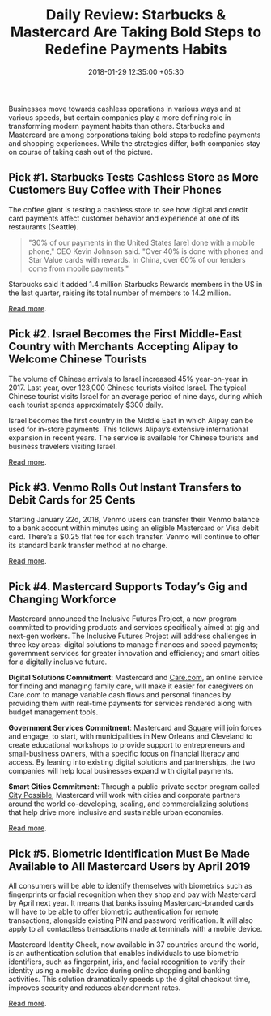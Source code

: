 ﻿---
title: 'Daily Review: Starbucks & Mastercard Are Taking Bold Steps to Redefine Payments
  Habits'
date: 2018-01-29 12:35:00 +05:30
tags:
- cashless payments
- mobile payments
- biometrics
- authentication
- payments
Image: "/uploads/cashless.jpg"
Description: Businesses move towards cashless operations in various ways and at various
  speeds, but certain companies play a more defining role in transforming modern payment
  habits than others.
Person: Elena Mesropyan
category:
- Payments
- Authentication & Security
Companies:
- Starbucks
- Mastercard
- Alipay
- Venmo
Markets:
- United States
- North America
- Israel
- Middle East
Is Featured: true
---

Businesses move towards cashless operations in various ways and at various speeds, but certain companies play a more defining role in transforming modern payment habits than others. Starbucks and Mastercard are among corporations taking bold steps to redefine payments and shopping experiences. While the strategies differ, both companies stay on course of taking cash out of the picture.

## Pick #1. Starbucks Tests Cashless Store as More Customers Buy Coffee with Their Phones

The coffee giant is testing a cashless store to see how digital and credit card payments affect customer behavior and experience at one of its restaurants (Seattle).

> "30% of our payments in the United States \[are\] done with a mobile phone," CEO Kevin Johnson said. "Over 40% is done with phones and Star Value cards with rewards. In China, over 60% of our tenders come from mobile payments."

Starbucks said it added 1.4 million Starbucks Rewards members in the US in the last quarter, raising its total number of members to 14.2 million.

[Read more](https://www.cnbc.com/2018/01/26/starbucks-tests-cashless-store-as-more-customers-buy-coffee-with-their-phones.html).

## Pick #2. Israel Becomes the First Middle-East Country with Merchants Accepting Alipay to Welcome Chinese Tourists

The volume of Chinese arrivals to Israel increased 45% year-on-year in 2017. Last year, over 123,000 Chinese tourists visited Israel. The typical Chinese tourist visits Israel for an average period of nine days, during which each tourist spends approximately $300 daily.

Israel becomes the first country in the Middle East in which Alipay can be used for in-store payments. This follows Alipay’s extensive international expansion in recent years. The service is available for Chinese tourists and business travelers visiting Israel.

[Read more](https://www.businesswire.com/news/home/20180124005659/en/Israel-Middle-East-Country-Merchants-Accepting-Alipay-Chinese).

## Pick #3. Venmo Rolls Out Instant Transfers to Debit Cards for 25 Cents

Starting January 22d, 2018, Venmo users can transfer their Venmo balance to a bank account within minutes using an eligible Mastercard or Visa debit card. There’s a $0.25 flat fee for each transfer. Venmo will continue to offer its standard bank transfer method at no charge.

[Read more](http://blog.venmo.com/2018/1/instant-bank-transfers).

## Pick #4. Mastercard Supports Today’s Gig and Changing Workforce

Mastercard announced the Inclusive Futures Project, a new program committed to providing products and services specifically aimed at gig and next-gen workers. The Inclusive Futures Project will address challenges in three key areas: digital solutions to manage finances and speed payments; government services for greater innovation and efficiency; and smart cities for a digitally inclusive future.

**Digital Solutions Commitment**: Mastercard and [Care.com](https://www.care.com/), an online service for finding and managing family care, will make it easier for caregivers on Care.com to manage variable cash flows and personal finances by providing them with real-time payments for services rendered along with budget management tools.

**Government Services Commitment**: Mastercard and [Square](https://urldefense.proofpoint.com/v2/url?u=https-3A__squareup.com_&d=DwMFaQ&c=uc5ZRXl8dGLM1RMQwf7xTCjRqXF0jmCF6SP0bDlmMmY&r=YRchhZ1VoK1iNKmTObTFs8glVZZdEaAaBZ-YeF33AZE&m=Y2lxH6N0n2s9b1EE08apLynVgR59q_TdbHYbVQh5r-U&s=Clrnb-AyxhbQarKzHLU3GVAhjPPCrSc0nnRXYHlXi0o&e=) will join forces and engage, to start, with municipalities in New Orleans and Cleveland to create educational workshops to provide support to entrepreneurs and small-business owners, with a specific focus on financial literacy and access. By leaning into existing digital solutions and partnerships, the two companies will help local businesses expand with digital payments.

**Smart Cities Commitment**: Through a public-private sector program called [City Possible](http://citypossible.com/), Mastercard will work with cities and corporate partners around the world co-developing, scaling, and commercializing solutions that help drive more inclusive and sustainable urban economies.

[Read more](https://newsroom.mastercard.com/press-releases/mastercard-supports-todays-gig-and-changing-workforce/).

## Pick #5. Biometric Identification Must Be Made Available to All Mastercard Users by April 2019

All consumers will be able to identify themselves with biometrics such as fingerprints or facial recognition when they shop and pay with Mastercard by April next year. It means that banks issuing Mastercard-branded cards will have to be able to offer biometric authentication for remote transactions, alongside existing PIN and password verification. It will also apply to all contactless transactions made at terminals with a mobile device.

Mastercard Identity Check, now available in 37 countries around the world, is an authentication solution that enables individuals to use biometric identifiers, such as fingerprint, iris, and facial recognition to verify their identity using a mobile device during online shopping and banking activities. This solution dramatically speeds up the digital checkout time, improves security and reduces abandonment rates.

[Read more](https://newsroom.mastercard.com/eu/press-releases/biometric-identification-must-be-made-available-for-all-mastercard-users-by-april-2019/).